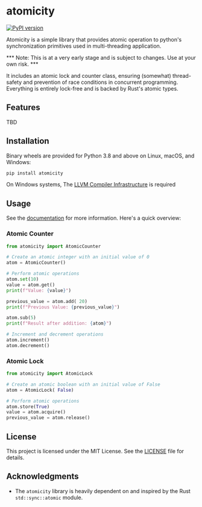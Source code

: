 # atomicity

[![PyPI version](https://badge.fury.io/py/atomicity.svg)](https://badge.fury.io/py/atomicity)

Atomicity is a simple library that provides atomic operation to python's synchronization primitives used in multi-threading application.

*** Note: This is at a very early stage and is subject to changes.  Use at your own risk. ***

It includes an atomic lock and counter class, ensuring (somewhat) thread-safety and prevention of race conditions in concurrent programming. 
Everything is entirely lock-free and is backed by Rust's atomic types.


## Features
TBD

## Installation

Binary wheels are provided for Python 3.8 and above on Linux, macOS, and Windows:

```bash
pip install atomicity
```

On Windows systems, The [LLVM Compiler Infrastructure](https://llvm.org/) is required


## Usage

See the [documentation](DOCS.md) for more information. Here's a quick overview:

### Atomic Counter

```python
from atomicity import AtomicCounter

# Create an atomic integer with an initial value of 0
atom = AtomicCounter()

# Perform atomic operations
atom.set(10)
value = atom.get()
print(f"Value: {value}")

previous_value = atom.add( 20)
print(f"Previous Value: {previous_value}")

atom.sub(5)
print(f"Result after addition: {atom}")

# Increment and decrement operations
atom.increment()
atom.decrement()
```

### Atomic Lock

```python
from atomicity import AtomicLock

# Create an atomic boolean with an initial value of False
atom = AtomicLock( False)

# Perform atomic operations
atom.store(True)
value = atom.acquire()
previous_value = atom.release()
```

## License

This project is licensed under the MIT License. See the [LICENSE](LICENSE) file for details.

## Acknowledgments

- The `atomicity` library is heavily dependent on and inspired by the Rust `std::sync::atomic` module.